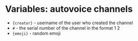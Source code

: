 # Variables: autovoice channels

* `{creator}` - username of the user who created the channel
* `#` - the serial number of the channel in the format 1 2
* `{emoji}` - random emoji
